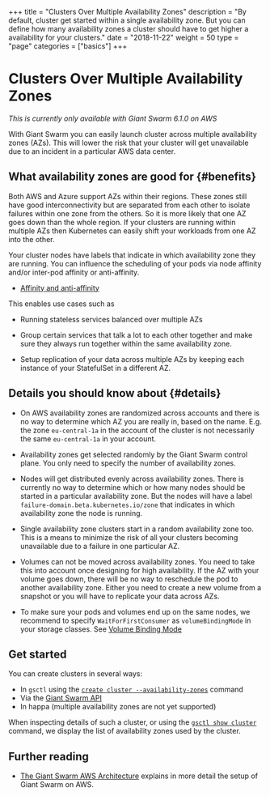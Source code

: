 +++
title = "Clusters Over Multiple Availability Zones"
description = "By default, cluster get started within a single availability zone. But you can define how many availability zones a cluster should have to get higher a availability for your clusters."
date = "2018-11-22"
weight = 50
type = "page"
categories = ["basics"]
+++

# Clusters Over Multiple Availability Zones

*This is currently only available with Giant Swarm 6.1.0 on AWS*

With Giant Swarm you can easily launch cluster across multiple availability zones (AZs). This will lower the risk that your cluster will get unavailable due to an incident in a particular AWS data center.

## What availability zones are good for {#benefits}

Both AWS and Azure support AZs within their regions. These zones still have good interconnectivity but are separated from each other to isolate failures within one zone from the others. So it is more likely that one AZ goes down than the whole region. If your clusters are running within multiple AZs then Kubernetes can easily shift your workloads from one AZ into the other.

Your cluster nodes have labels that indicate in which availability zone they are running. You can influence the scheduling of your pods via node affinity and/or inter-pod affinity or anti-affinity.

- [Affinity and anti-affinity](https://kubernetes.io/docs/concepts/configuration/assign-pod-node/#affinity-and-anti-affinity)

This enables use cases such as

- Running stateless services balanced over multiple AZs

- Group certain services that talk a lot to each other together and make sure they always run together within the same availability zone. 

- Setup replication of your data across multiple AZs by keeping each instance of your StatefulSet in a different AZ.

## Details you should know about {#details}

- On AWS availability zones are randomized across accounts and there is no way to determine which AZ you are really in, based on the name. E.g. the zone `eu-central-1a` in the account of the cluster is not necessarily the same `eu-central-1a` in your account.

- Availability zones get selected randomly by the Giant Swarm control plane. You only need to specify the number of availability zones. 

- Nodes will get distributed evenly across availability zones. There is currently no way to determine which or how many nodes should be started in a particular availability zone. But the nodes will have a label `failure-domain.beta.kubernetes.io/zone` that indicates in which availability zone the node is running.

- Single availability zone clusters start in a random availability zone too. This is a means to minimize the risk of all your clusters becoming unavailable due to a failure in one particular AZ.

- Volumes can not be moved across availability zones. You need to take this into account once designing for high availability. If the AZ with your volume goes down, there will be no way to reschedule the pod to another availability zone. Either you need to create a new volume from a snapshot or you will have to replicate your data across AZs.

- To make sure your pods and volumes end up on the same nodes, we recommend to specify `WaitForFirstConsumer` as `volumeBindingMode` in your storage classes. See [Volume Binding Mode](https://kubernetes.io/docs/concepts/storage/storage-classes/#volume-binding-mode)

## Get started

You can create clusters in several ways:

- In `gsctl` using the [`create cluster --availability-zones`](/reference/gsctl/create-cluster/) command
- Via the [Giant Swarm API](/api/#operation/addCluster)
- In happa (multiple availability zones are not yet supported)

When inspecting details of such a cluster, or using the [`gsctl show cluster`](/reference/gsctl/show-cluster/) command, we display the list of availability zones used by the cluster.

## Further reading

- [The Giant Swarm AWS Architecture](/basics/aws-architecture/) explains in more detail the setup of Giant Swarm on AWS.
